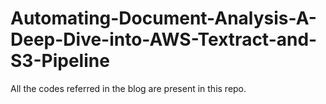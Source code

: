 # Automating-Document-Analysis-A-Deep-Dive-into-AWS-Textract-and-S3-Pipeline
All the codes referred in the blog are present in this repo.

